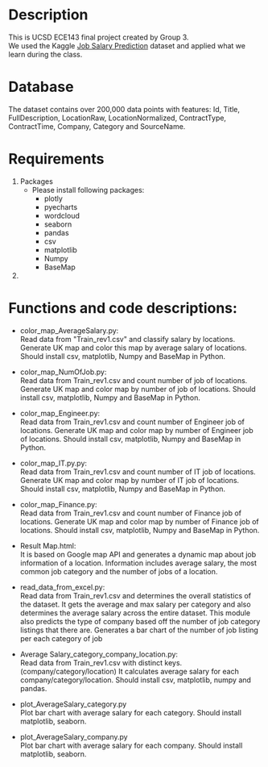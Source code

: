 # Description
This is UCSD ECE143 final project created by Group 3.<br>
We used the Kaggle [Job Salary Prediction](https://www.kaggle.com/c/job-salary-prediction/data) dataset and applied what we learn during the class.
# Database
The dataset contains over 200,000 data points with features: Id, Title, FullDescription, LocationRaw, LocationNormalized, ContractType, ContractTime, Company, Category and SourceName.

# Requirements
1. Packages
   - Please install following packages:
     - plotly
     - pyecharts
     - wordcloud
     - seaborn
     - pandas
     - csv
     - matplotlib
     - Numpy
     - BaseMap
2.
    
# Functions and code descriptions:
  
- color_map_AverageSalary.py:<br>
    Read data from "Train_rev1.csv" and classify salary by locations.
    Generate UK map and color this map by average salary of locations.
    Should install csv, matplotlib, Numpy and BaseMap in Python.

- color_map_NumOfJob.py:<br>
    Read data from Train_rev1.csv and count number of job of locations.
    Generate UK map and color map by number of job of locations.
    Should install csv, matplotlib, Numpy and BaseMap in Python.
  
- color_map_Engineer.py:<br>
    Read data from Train_rev1.csv and count number of Engineer job of locations.
    Generate UK map and color map by number of Engineer job of locations.
    Should install csv, matplotlib, Numpy and BaseMap in Python.
  
- color_map_IT.py.py:<br>
    Read data from Train_rev1.csv and count number of IT job of locations.
    Generate UK map and color map by number of IT job of locations.
    Should install csv, matplotlib, Numpy and BaseMap in Python.
        
- color_map_Finance.py:<br>
    Read data from Train_rev1.csv and count number of Finance job of locations.
    Generate UK map and color map by number of Finance job of locations.
    Should install csv, matplotlib, Numpy and BaseMap in Python.
    
- Result Map.html:<br>
    It is based on Google map API and generates a dynamic map about job information of a location.
    Information includes average salary, the most common job category and the number of jobs of a location.

- read_data_from_excel.py:<br>
    Read data from Train_rev1.csv and determines the overall statistics of the dataset. It gets the average
    and max salary per category and also determines the average salary across the entire dataset. This module
    also predicts the type of company based off the number of job category listings that there are.
    Generates a bar chart of the number of job listing per each category of job
    
- Average Salary_category_company_location.py:<br>
    Read data from Train_rev1.csv with distinct keys.(company/category/location)
    It calculates average salary for each company/category/location.
    Should install csv, matplotlib, numpy and pandas.
    
- plot_AverageSalary_category.py<br>
    Plot bar chart with average salary for each category.
    Should install matplotlib, seaborn.
    
- plot_AverageSalary_company.py<br>
    Plot bar chart with average salary for each company.
    Should install matplotlib, seaborn.
